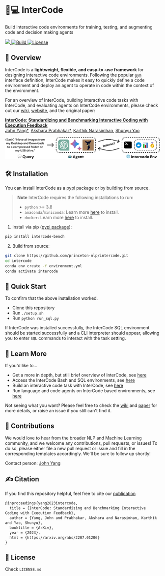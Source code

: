 # 🤖💻 InterCode
Build interactive code environments for training, testing, and augmenting code and decision making agents

<p>
    <a href="https://badge.fury.io/py/intercode-bench">
        <img src="https://badge.fury.io/py/intercode-bench.svg">
    </a>
    <a href="https://www.python.org/">
        <img alt="Build" src="https://img.shields.io/badge/Python-3.8+-1f425f.svg?color=purple">
    </a>
    <a href="https://copyright.princeton.edu/policy">
        <img alt="License" src="https://img.shields.io/badge/License-MIT-blue">
    </a>
</p>

## 👋 Overview
InterCode is a **lightweight, flexible, and easy-to-use framework** for designing interactive code environments. Following the popular [`gym`](https://gymnasium.farama.org/) interface definition, InterCode makes it easy to quickly define a code environment and deploy an agent to operate in code within the context of the environment.

For an overview of InterCode, building interactive code tasks with InterCode, and evaluating agents on InterCode environments, please check out our [wiki](https://github.com/princeton-nlp/intercode/wiki), [website](https://intercode-benchmark.github.io/), and the original paper:

**[InterCode: Standardizing and Benchmarking Interactive Coding with Execution Feedback](https://arxiv.org/abs/2306.14898)**    
[John Yang*](https://john-b-yang.github.io/), [Akshara Prabhakar*](https://aksh555.github.io/), [Karthik Narasimhan](https://www.cs.princeton.edu/~karthikn/), [Shunyu Yao](https://ysymyth.github.io/)

<img src="assets/preview.png">

## 🛠️ Installation
You can install InterCode as a pypi package or by building from source.

> **Note**
> InterCode requires the following installations to run:
> * `python` >= 3.8
> * `anaconda`/`miniconda`: Learn more [here](https://docs.conda.io/en/latest/miniconda.html) to install.
> * `docker`: Learn more [here](https://docs.docker.com/get-docker/) to install.

1. Install via pip ([pypi package](https://pypi.org/project/intercode-bench/)):
```bash
pip install intercode-bench
```

2. Build from source:
```bash
git clone https://github.com/princeton-nlp/intercode.git
cd intercode
conda env create -f environment.yml
conda activate intercode
```

## 🚀 Quick Start
To confirm that the above installation worked.
* Clone this repository
* Run `./setup.sh`
* Run `python run_sql.py` 

If InterCode was installed successfully, the InterCode SQL environment should be started successfully and a CLI interpreter should appear, allowing you to enter `SQL` commands
to interact with the task setting.

## 🔎 Learn More
If you'd like to...
* Get a more in depth, but still brief overview of InterCode, see [here](https://github.com/princeton-nlp/intercode/wiki/1.-Environment-%F0%9F%97%BA%EF%B8%8F)
* Access the InterCode Bash and SQL environments, see [here](https://github.com/princeton-nlp/intercode/wiki/2.-Usage-%F0%9F%8E%AE)
* Build an interactive code task with InterCode, see [here](https://github.com/princeton-nlp/intercode/wiki/3.-Interface--%F0%9F%9B%A0%EF%B8%8F)
* Run language and code agents on InterCode based environments, see [here](https://github.com/princeton-nlp/intercode/wiki/4.-Experiments-%F0%9F%A7%AA)

Not seeing what you want? Please feel free to check the [wiki](https://github.com/princeton-nlp/intercode/wiki) and [paper](https://arxiv.org/abs/2306.14898) for more details, or raise an issue if you still can't find it.

## 💫 Contributions
We would love to hear from the broader NLP and Machine Learning community, and we welcome any contributions, pull requests, or issues! To do so, please either file a new pull request or issue and fill in the corresponding templates accordingly. We'll be sure to follow up shortly!

Contact person: [John Yang](https://john-b-yang.github.io/)

## ✍️ Citation
If you find this repository helpful, feel free to cite our [publication](https://arxiv.org/abs/2306.14898)
```
@inproceedings{yang2023intercode,
  title = {InterCode: Standardizing and Benchmarking Interactive Coding with Execution Feedback},
  author = {Yang, John and Prabhakar, Akshara and Narasimhan, Karthik and Yao, Shunyu},
  booktitle = {ArXiv},
  year = {2023},
  html = {https://arxiv.org/abs/2207.01206}
}
```

## 🪪 License
Check `LICENSE.md`
